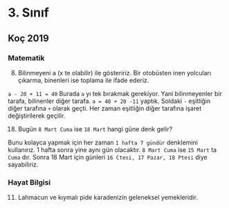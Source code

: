 # 3. Sınıf

## Koç 2019

### Matematik

8. Bilinmeyeni a (x te olabilir) ile gösteririz. Bir otobüsten inen yolcuları çıkarma, binenleri ise toplama ile ifade ederiz.

`a - 20 + 11 = 40` Burada `a` yı tek bırakmak gerekiyor. Yani bilinmeyenler bir tarafa, bilinenler diğer tarafa.
`a = 48 + 20 -11` yaptık. Soldaki `-` eşitliğin diğer tarafına `+` olarak geçti. Her zaman eşitliğin diğer tarafına işaret değiştirilerek geçilir.

18. Bugün `8 Mart Cuma` ise `18 Mart` hangi güne denk gelir?

Bunu kolayca yapmak için her zaman `1 hafta 7 gündür` denklemini kullanırız. 1 hafta sonra yine aynı gün olacaktır.
`8 Mart Cuma` ise `15 Mart` ta `Cuma` dır. Sonra 18 Mart için günleri `16 Ctesi, 17 Pazar, 18 Ptesi` diye sayabiliriz.

### Hayat Bilgisi

11. Lahmacun ve kıymalı pide karadenizin geleneksel yemekleridir.

